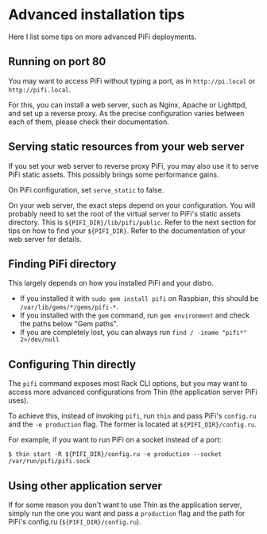 # Advanced installation tips

Here I list some tips on more advanced PiFi deployments.

## Running on port 80

You may want to access PiFi without typing a port, as in `http://pi.local` or `http://pifi.local`.

For this, you can install a web server, such as Nginx, Apache or Lighttpd, and set up a reverse proxy. As the precise configuration varies between each of them, please check their documentation.

## Serving static resources from your web server

If you set your web server to reverse proxy PiFi, you may also use it to serve PiFi static assets. This possibly brings some performance gains.

On PiFi configuration, set `serve_static` to false.

On your web server, the exact steps depend on your configuration. You will probably need to set the root of the virtual server to PiFi's static assets directory. This is `${PIFI_DIR}/lib/pifi/public`. Refer to the next section for tips on how to find your `${PIFI_DIR}`. Refer to the documentation of your web server for details.

## Finding PiFi directory

This largely depends on how you installed PiFi and your distro.

- If you installed it with `sudo gem install pifi` on Raspbian, this should be `/var/lib/gems/*/gems/pifi-*`.
- If you installed with the `gem` command, run `gem environment` and check the paths below "Gem paths".
- If you are completely lost, you can always run `find / -iname "pifi*" 2>/dev/null`

## Configuring Thin directly

The `pifi` command exposes most Rack CLI options, but you may want to access more advanced configurations from Thin (the application server PiFi uses).

To achieve this, instead of invoking `pifi`, run `thin` and pass PiFi's `config.ru` and the `-e production` flag. The former is located at `${PIFI_DIR}/config.ru`.

For example, if you want to run PiFi on a socket instead of a port:

```
$ thin start -R ${PIFI_DIR}/config.ru -e production --socket /var/run/pifi/pifi.sock
```

## Using other application server

If for some reason you don't want to use Thin as the application server, simply run the one you want and pass a `production` flag and the path for PiFi's config.ru (`${PIFI_DIR}/config.ru`).
